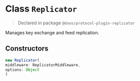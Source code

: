 # Class `Replicator`
> Declared in package `@dxos/protocol-plugin-replicator`

Manages key exchange and feed replication.

## Constructors
```ts
new Replicator(
middleware: ReplicatorMiddleware,
options: Object
)
```

